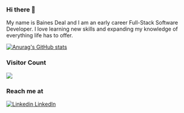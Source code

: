### Hi there 👋

My name is Baines Deal and I am an early career Full-Stack Software Developer. I love learning new skills and expanding my knowledge of everything life has to offer.
<!--
**BainesD/BainesD** is a ✨ _special_ ✨ repository because its `README.md` (this file) appears on your GitHub profile.

Here are some ideas to get you started:

- 🔭 I’m currently working on ...
- 🌱 I’m currently learning ...
- 👯 I’m looking to collaborate on ...
- 🤔 I’m looking for help with ...
- 💬 Ask me about ...
- 📫 How to reach me: ...
- 😄 Pronouns: ...
- ⚡ Fun fact: ...
-->

[![Anurag's GitHub stats](https://github-readme-stats.vercel.app/api?username=BainesD)](https://github.com/anuraghazra/github-readme-stats)


### Visitor Count
<img src="https://profile-counter.glitch.me/BainesD/count.svg" />

### Reach me at
[![Linkedin](https://i.stack.imgur.com/gVE0j.png) LinkedIn](https://www.linkedin.com/in/baines-deal/)
